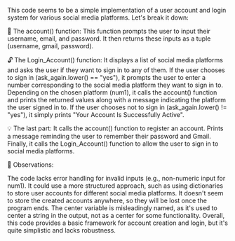 This code seems to be a simple implementation of a user account and login system for various social media platforms. Let's break it down:

🔑 The account() function:
This function prompts the user to input their username, email, and password.
It then returns these inputs as a tuple (username, gmail, password).

🔓 The Login_Account() function:
It displays a list of social media platforms and asks the user if they want to sign in to any of them.
If the user chooses to sign in (ask_again.lower() == "yes"), it prompts the user to enter a number corresponding to the social media platform they want to sign in to.
Depending on the chosen platform (num1), it calls the account() function and prints the returned values along with a message indicating the platform the user signed in to.
If the user chooses not to sign in (ask_again.lower() != "yes"), it simply prints "Your Account Is Successfully Active".

💡 The last part:
It calls the account() function to register an account.
Prints a message reminding the user to remember their password and Gmail.
Finally, it calls the Login_Account() function to allow the user to sign in to social media platforms.

👀 Observations:

The code lacks error handling for invalid inputs (e.g., non-numeric input for num1).
It could use a more structured approach, such as using dictionaries to store user accounts for different social media platforms.
It doesn't seem to store the created accounts anywhere, so they will be lost once the program ends.
The center variable is misleadingly named, as it's used to center a string in the output, not as a center for some functionality.
Overall, this code provides a basic framework for account creation and login, but it's quite simplistic and lacks robustness.
